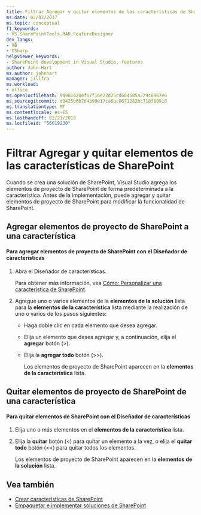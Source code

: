 ```yaml
---
title: Filtrar Agregar y quitar elementos de las características de SharePoint | Documentos de Microsoft
ms.date: 02/02/2017
ms.topic: conceptual
f1_keywords:
- VS.SharePointTools.RAD.FeatureDesigner
dev_langs:
- VB
- CSharp
helpviewer_keywords:
- SharePoint development in Visual Studio, features
author: John-Hart
ms.author: johnhart
manager: jillfra
ms.workload:
- office
ms.openlocfilehash: 949014204f67f16e22d25cd604585a229c8967e6
ms.sourcegitcommit: d0425b6b7d4b99e17ca6ac0671282bc718f80910
ms.translationtype: MT
ms.contentlocale: es-ES
ms.lasthandoff: 02/21/2019
ms.locfileid: "56619230"
---
```

# <a name="how-to-add-and-remove-items-to-sharepoint-features"></a>Filtrar Agregar y quitar elementos de las características de SharePoint
  Cuando se crea una solución de SharePoint, Visual Studio agrega los elementos de proyecto de SharePoint de forma predeterminada a la característica. Antes de la implementación, puede agregar y quitar elementos de proyecto de SharePoint para modificar la funcionalidad de SharePoint.

## <a name="add-sharepoint-project-items-to-a-feature"></a>Agregar elementos de proyecto de SharePoint a una característica

#### <a name="to-add-sharepoint-project-items-with-the-feature-designer"></a>Para agregar elementos de proyecto de SharePoint con el Diseñador de características

1. Abra el Diseñador de características.

    Para obtener más información, vea [Cómo: Personalizar una característica de SharePoint](../sharepoint/how-to-customize-a-sharepoint-feature.md).

2. Agregue uno o varios elementos de la **elementos de la solución** lista para la **elementos de la característica** lista mediante la realización de uno o varios de los pasos siguientes:

   - Haga doble clic en cada elemento que desea agregar.

   - Elija un elemento que desea agregar y, a continuación, elija el **agregar** botón (>).

   - Elija la **agregar todo** botón (>>).

     Los elementos de proyecto de SharePoint aparecen en la **elementos de la característica** lista.

## <a name="remove-sharepoint-project-items-from-a-feature"></a>Quitar elementos de proyecto de SharePoint de una característica

#### <a name="to-remove-sharepoint-items-with-the-feature-designer"></a>Para quitar elementos de SharePoint con el Diseñador de características

1.  Elija uno o más elementos en el **elementos de la característica** lista.

2.  Elija la **quitar** botón (<) para quitar un elemento a la vez, o elija el **quitar todo** botón (<<) para quitar todos los elementos.

     Los elementos de proyecto de SharePoint aparecen en la **elementos de la solución** lista.

## <a name="see-also"></a>Vea también
- [Crear características de SharePoint](../sharepoint/creating-sharepoint-features.md)
- [Empaquetar e implementar soluciones de SharePoint](../sharepoint/packaging-and-deploying-sharepoint-solutions.md)
